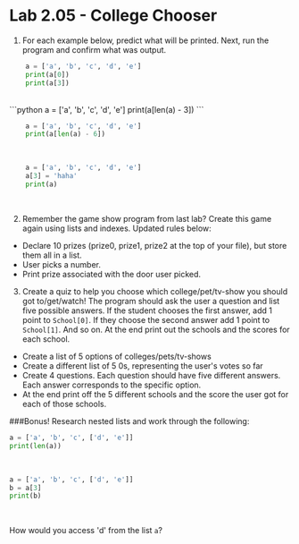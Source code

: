 # Lab 2.05 - College Chooser

1. For each example below, predict what will be printed. Next, run the program and confirm what was output. 

```python
    a = ['a', 'b', 'c', 'd', 'e']
    print(a[0])
    print(a[3])
```

<br>
```python
    a = ['a', 'b', 'c', 'd', 'e']
    print(a[len(a) - 3])
```
<br>
    
```python
    a = ['a', 'b', 'c', 'd', 'e']
    print(a[len(a) - 6])
```
    
<br>
    
```python
    a = ['a', 'b', 'c', 'd', 'e']
    a[3] = 'haha'
    print(a)
```
<br> 

2) Remember the game show program from last lab? Create this game again using lists and indexes. Updated rules below: 

* Declare 10 prizes (prize0, prize1, prize2 at the top of your file), but store them all in a list.
* User picks a number.
* Print prize associated with the door user picked. 

3) Create a quiz to help you choose which college/pet/tv-show you should got to/get/watch! The program should ask the user a question and list five possible answers. If the student chooses the first answer, add 1 point to `School[0]`. If they choose the second answer add 1 point to `School[1]`. And so on. At the end print out the schools and the scores for each school. 
* Create a list of 5 options of colleges/pets/tv-shows
* Create a different list of 5 0s, representing the user's votes so far
* Create 4 questions. Each question should have five different answers. Each answer corresponds to the specific option.
* At the end print off the 5 different schools and the score the user got for each of those schools. 

###Bonus!
Research nested lists and work through the following: 

```python
a = ['a', 'b', 'c', ['d', 'e']]
print(len(a))
```
<br>

```python
a = ['a', 'b', 'c', ['d', 'e']]
b = a[3]
print(b)
```
<br>

How would you access 'd' from the list `a`? 